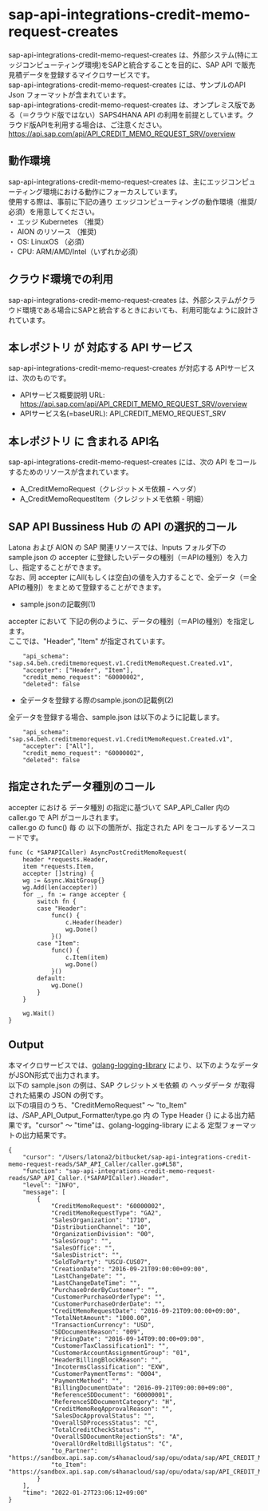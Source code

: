 # sap-api-integrations-credit-memo-request-creates  
sap-api-integrations-credit-memo-request-creates は、外部システム(特にエッジコンピューティング環境)をSAPと統合することを目的に、SAP API で販売見積データを登録するマイクロサービスです。  
sap-api-integrations-credit-memo-request-creates には、サンプルのAPI Json フォーマットが含まれています。  
sap-api-integrations-credit-memo-request-creates は、オンプレミス版である（＝クラウド版ではない）SAPS4HANA API の利用を前提としています。クラウド版APIを利用する場合は、ご注意ください。  
https://api.sap.com/api/API_CREDIT_MEMO_REQUEST_SRV/overview    

## 動作環境  
sap-api-integrations-credit-memo-request-creates は、主にエッジコンピューティング環境における動作にフォーカスしています。  
使用する際は、事前に下記の通り エッジコンピューティングの動作環境（推奨/必須）を用意してください。  
・ エッジ Kubernetes （推奨）   
・ AION のリソース （推奨)   
・ OS: LinuxOS （必須）   
・ CPU: ARM/AMD/Intel（いずれか必須）  

## クラウド環境での利用
sap-api-integrations-credit-memo-request-creates は、外部システムがクラウド環境である場合にSAPと統合するときにおいても、利用可能なように設計されています。

## 本レポジトリ が 対応する API サービス
sap-api-integrations-credit-memo-request-creates が対応する APIサービス は、次のものです。

* APIサービス概要説明 URL: https://api.sap.com/api/API_CREDIT_MEMO_REQUEST_SRV/overview    
* APIサービス名(=baseURL): API_CREDIT_MEMO_REQUEST_SRV

## 本レポジトリ に 含まれる API名
sap-api-integrations-credit-memo-request-creates には、次の API をコールするためのリソースが含まれています。  

* A_CreditMemoRequest（クレジットメモ依頼 - ヘッダ）
* A_CreditMemoRequestItem（クレジットメモ依頼 - 明細）

## SAP API Bussiness Hub の API の選択的コール

Latona および AION の SAP 関連リソースでは、Inputs フォルダ下の sample.json の accepter に登録したいデータの種別（＝APIの種別）を入力し、指定することができます。  
なお、同 accepter にAll(もしくは空白)の値を入力することで、全データ（＝全APIの種別）をまとめて登録することができます。  

* sample.jsonの記載例(1)  

accepter において 下記の例のように、データの種別（＝APIの種別）を指定します。  
ここでは、"Header", "Item" が指定されています。

```
	"api_schema": "sap.s4.beh.creditmemorequest.v1.CreditMemoRequest.Created.v1",
	"accepter": ["Header", "Item"],
	"credit_memo_request": "60000002",
	"deleted": false
```
  
* 全データを登録する際のsample.jsonの記載例(2)  

全データを登録する場合、sample.json は以下のように記載します。  

```
	"api_schema": "sap.s4.beh.creditmemorequest.v1.CreditMemoRequest.Created.v1",
	"accepter": ["All"],
	"credit_memo_request": "60000002",
	"deleted": false
```

## 指定されたデータ種別のコール

accepter における データ種別 の指定に基づいて SAP_API_Caller 内の caller.go で API がコールされます。  
caller.go の func() 毎 の 以下の箇所が、指定された API をコールするソースコードです。  

```
func (c *SAPAPICaller) AsyncPostCreditMemoRequest(
	header *requests.Header,
	item *requests.Item,
	accepter []string) {
	wg := &sync.WaitGroup{}
	wg.Add(len(accepter))
	for _, fn := range accepter {
		switch fn {
		case "Header":
			func() {
				c.Header(header)
				wg.Done()
			}()
		case "Item":
			func() {
				c.Item(item)
				wg.Done()
			}()
		default:
			wg.Done()
		}
	}

	wg.Wait()
}
```

## Output  
本マイクロサービスでは、[golang-logging-library](https://github.com/latonaio/golang-logging-library) により、以下のようなデータがJSON形式で出力されます。  
以下の sample.json の例は、SAP クレジットメモ依頼 の ヘッダデータ が取得された結果の JSON の例です。   
以下の項目のうち、"CreditMemoRequest" ～ "to_Item" は、/SAP_API_Output_Formatter/type.go 内 の Type Header {} による出力結果です。"cursor" ～ "time"は、golang-logging-library による 定型フォーマットの出力結果です。  

```
{
	"cursor": "/Users/latona2/bitbucket/sap-api-integrations-credit-memo-request-reads/SAP_API_Caller/caller.go#L58",
	"function": "sap-api-integrations-credit-memo-request-reads/SAP_API_Caller.(*SAPAPICaller).Header",
	"level": "INFO",
	"message": [
		{
			"CreditMemoRequest": "60000002",
			"CreditMemoRequestType": "GA2",
			"SalesOrganization": "1710",
			"DistributionChannel": "10",
			"OrganizationDivision": "00",
			"SalesGroup": "",
			"SalesOffice": "",
			"SalesDistrict": "",
			"SoldToParty": "USCU-CUS07",
			"CreationDate": "2016-09-21T09:00:00+09:00",
			"LastChangeDate": "",
			"LastChangeDateTime": "",
			"PurchaseOrderByCustomer": "",
			"CustomerPurchaseOrderType": "",
			"CustomerPurchaseOrderDate": "",
			"CreditMemoRequestDate": "2016-09-21T09:00:00+09:00",
			"TotalNetAmount": "1000.00",
			"TransactionCurrency": "USD",
			"SDDocumentReason": "009",
			"PricingDate": "2016-09-14T09:00:00+09:00",
			"CustomerTaxClassification1": "",
			"CustomerAccountAssignmentGroup": "01",
			"HeaderBillingBlockReason": "",
			"IncotermsClassification": "EXW",
			"CustomerPaymentTerms": "0004",
			"PaymentMethod": "",
			"BillingDocumentDate": "2016-09-21T09:00:00+09:00",
			"ReferenceSDDocument": "60000001",
			"ReferenceSDDocumentCategory": "H",
			"CreditMemoReqApprovalReason": "",
			"SalesDocApprovalStatus": "",
			"OverallSDProcessStatus": "C",
			"TotalCreditCheckStatus": "",
			"OverallSDDocumentRejectionSts": "A",
			"OverallOrdReltdBillgStatus": "C",
			"to_Partner": "https://sandbox.api.sap.com/s4hanacloud/sap/opu/odata/sap/API_CREDIT_MEMO_REQUEST_SRV/A_CreditMemoRequest('60000002')/to_Partner",
			"to_Item": "https://sandbox.api.sap.com/s4hanacloud/sap/opu/odata/sap/API_CREDIT_MEMO_REQUEST_SRV/A_CreditMemoRequest('60000002')/to_Item"
		}
	],
	"time": "2022-01-27T23:06:12+09:00"
}
```
